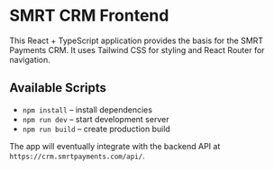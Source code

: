 # SMRT CRM Frontend

This React + TypeScript application provides the basis for the SMRT Payments CRM. It uses Tailwind CSS for styling and React Router for navigation.

## Available Scripts

- `npm install` – install dependencies
- `npm run dev` – start development server
- `npm run build` – create production build

The app will eventually integrate with the backend API at `https://crm.smrtpayments.com/api/`.
